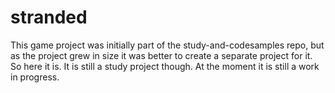 # stranded
This game project was initially part of the study-and-codesamples repo, but as the project grew in size it was better to create a separate project for it. So here it is. It is still a study project though. At the moment it is still a work in progress.